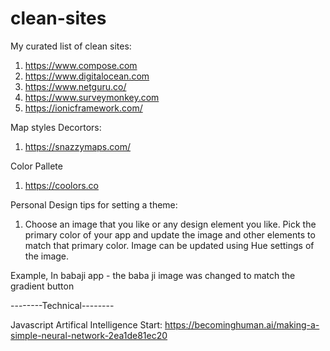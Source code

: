 # clean-sites
My curated list of clean sites:

1. https://www.compose.com
2. https://www.digitalocean.com
3. https://www.netguru.co/
4. https://www.surveymonkey.com
5. https://ionicframework.com/


Map styles Decortors:
1. https://snazzymaps.com/

Color Pallete
1. https://coolors.co

Personal Design tips for setting a theme:
1. Choose an image that you like or any design element you like. Pick the primary color of your app and update the image and other elements to match that primary color. Image can be updated using Hue settings of the image. 

Example, In babaji app - the baba ji image was changed to match the gradient button




--------Technical--------

Javascript Artifical Intelligence Start:
https://becominghuman.ai/making-a-simple-neural-network-2ea1de81ec20
